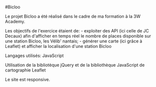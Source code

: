 #Bicloo

Le projet Bicloo a été réalisé dans le cadre de ma formation à la 3W Academy.

Les objectifs de l'exercice étaient de:
    - exploiter des API (ici celle de JC Decaux) afin d'afficher en temps réel le nombre de places disponible sur une station Bicloo, les Vélib' nantais;
    - générer une carte (ici grâce à Leaflet) et afficher la localisation d'une station Bicloo

Langages utilisés: JavaScript

Utilisation de la bibliotèque jQuery et de la bibliothèque JavaScript de cartographie Leaflet

Le site est responsive.
